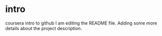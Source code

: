 # intro
coursera intro to github
I am editing the README file. Adding some more details about the project description.
